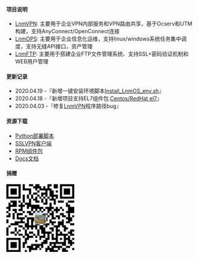 <head>
    <meta charset="utf-8" />
    <meta http-equiv="X-UA-Compatible" content="IE=edge">
    <title>Github Page demo</title>
    <meta name="viewport" content="width=device-width, initial-scale=1">
    <link rel="stylesheet" type="text/css" media="screen" href="main.css" />
    <script src="index.js"></script>
</head>

#### 项目说明

- [LnmVPN](https://github.com/fxtxkktv/lnmVPN): 主要用于企业VPN内部服务和VPN路由共享，基于Ocserv和UTM构建，支持AnyConnect/OpenConnect连接
- [LnmOPS](https://github.com/fxtxkktv/lnmOPS): 主要用于企业信息化运维，支持linux/windows系统任务集中调度，支持无缝API接口，资产管理
- [LnmFTP](https://github.com/fxtxkktv/lnmFTP): 主要用于搭建企业FTP文件管理系统、支持SSL+密码验证机制和WEB用户管理

####  更新记录

- 2020.04.19 -『新增一键安装环境脚本[Install_LnmOS_env.sh](https://github.com/fxtxkktv/fxtxkktv.github.io/tree/master/files/)』
- 2020.04.18 -『新增项目支持EL7组件包.[Centos/RedHat el7](https://github.com/fxtxkktv/fxtxkktv.github.io/tree/master/files/RPM组件包/el7)』
- 2020.04.03 -『修复[LnmVPN](https://github.com/fxtxkktv/lnmVPN)程序路径bug』

####  资源下载

- [Python部署脚本](https://github.com/fxtxkktv/fxtxkktv.github.io/tree/master/files/Install_LnmOS_env.sh)
- [SSLVPN客户端](https://github.com/fxtxkktv/fxtxkktv.github.io/tree/master/files/SSLVPN客户端/)
- [RPM组件包](https://github.com/fxtxkktv/fxtxkktv.github.io/tree/master/files/RPM组件包/)
- [Docs文档](https://github.com/fxtxkktv/fxtxkktv.github.io/tree/master/files/Docs文档)

#### 捐赠
![其余界面](./assets/img/pay.jpg)
